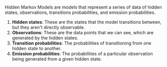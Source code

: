 Hidden Markov Models are models that represent a series of data of hidden states, observations, transitions probabilities, and emission probabilities.

1. **Hidden states**: These are the states that the model transitions between, but they aren't directly observable.
2. **Observations**: These are the data points that we can see, which are generated by the hidden states.
3. **Transition probabilities**: The probabilities of transitioning from one hidden state to another.
4. **Emission probabilities**: The probabilities of a particular observation being generated from a given hidden state.

